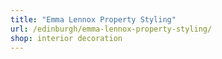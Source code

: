 ```yaml
---
title: "Emma Lennox Property Styling"
url: /edinburgh/emma-lennox-property-styling/
shop: interior decoration
---
```


